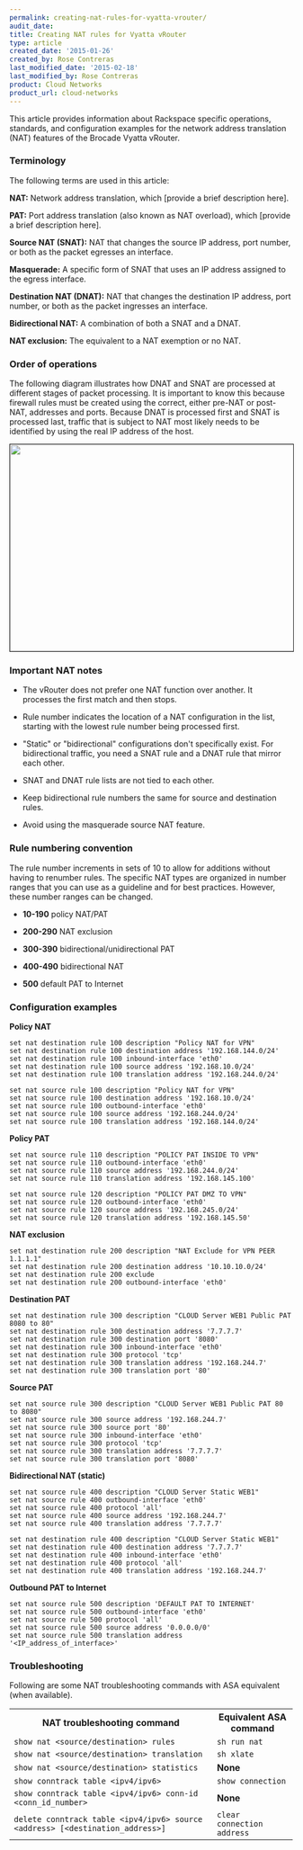 ```yaml
---
permalink: creating-nat-rules-for-vyatta-vrouter/
audit_date:
title: Creating NAT rules for Vyatta vRouter
type: article
created_date: '2015-01-26'
created_by: Rose Contreras
last_modified_date: '2015-02-18'
last_modified_by: Rose Contreras
product: Cloud Networks
product_url: cloud-networks
---
```


This article provides information about Rackspace specific operations, standards, and configuration examples for the network address translation (NAT) features of the Brocade Vyatta vRouter.

### Terminology

The following terms are used in this article:

**NAT:** Network address translation, which [provide a brief description here].

**PAT:** Port address translation (also known as NAT overload), which [provide a brief description here].

**Source NAT (SNAT):** NAT that changes the source IP address, port number, or both as the packet egresses an interface.

**Masquerade:** A specific form of SNAT that uses an IP address assigned to the egress interface.

**Destination NAT (DNAT):** NAT that changes the destination IP address, port number, or both as the packet ingresses an interface.

**Bidirectional NAT:** A combination of both a SNAT and a DNAT.

**NAT exclusion:** The equivalent to a NAT exemption or no NAT.

### Order of operations

The following diagram illustrates how DNAT and SNAT are processed at different stages of packet processing. It is important to know this because firewall rules must be created using the correct, either pre-NAT or post-NAT, addresses and ports. Because DNAT is processed first and SNAT is processed last, traffic that is subject to NAT most likely needs to be identified by using the real IP address of the host.

<img src="{% asset_path cloud-networks/creating-nat-rules-for-vyatta-vrouter/883-1_0.png %}" width="780" height="368" border="1" alt=""  />

### Important NAT notes

- The vRouter does not prefer one NAT function over another. It processes the first match and then stops.

- Rule number indicates the location of a NAT configuration in the list, starting with the lowest rule number being processed first.

- "Static" or "bidirectional" configurations don't specifically exist. For bidirectional traffic, you need a SNAT rule and a DNAT rule that mirror each other.

- SNAT and DNAT rule lists are not tied to each other.

- Keep bidirectional rule numbers the same for source and destination rules.

- Avoid using the masquerade source NAT feature.

### Rule numbering convention

The rule number increments in sets of 10 to allow for additions without having to renumber rules. The specific NAT types are organized in number ranges that you can use as a guideline and for best practices. However, these number ranges can be changed.

- **10-190** policy NAT/PAT

- **200-290** NAT exclusion

- **300-390** bidirectional/unidirectional PAT

- **400-490** bidirectional NAT

- **500** default PAT to Internet

### Configuration examples

**Policy NAT**

    set nat destination rule 100 description "Policy NAT for VPN"
    set nat destination rule 100 destination address '192.168.144.0/24'
    set nat destination rule 100 inbound-interface 'eth0'
    set nat destination rule 100 source address '192.168.10.0/24'
    set nat destination rule 100 translation address '192.168.244.0/24'

    set nat source rule 100 description "Policy NAT for VPN"
    set nat source rule 100 destination address '192.168.10.0/24'
    set nat source rule 100 outbound-interface 'eth0'
    set nat source rule 100 source address '192.168.244.0/24'
    set nat source rule 100 translation address '192.168.144.0/24'


**Policy PAT**

	set nat source rule 110 description "POLICY PAT INSIDE TO VPN"
	set nat source rule 110 outbound-interface 'eth0'
	set nat source rule 110 source address '192.168.244.0/24'
	set nat source rule 110 translation address '192.168.145.100'

	set nat source rule 120 description "POLICY PAT DMZ TO VPN"
	set nat source rule 120 outbound-interface 'eth0'
	set nat source rule 120 source address '192.168.245.0/24'
	set nat source rule 120 translation address '192.168.145.50'


**NAT exclusion**

	set nat destination rule 200 description "NAT Exclude for VPN PEER 1.1.1.1"
	set nat destination rule 200 destination address '10.10.10.0/24'
	set nat destination rule 200 exclude
	set nat destination rule 200 outbound-interface 'eth0'


**Destination PAT**

	set nat destination rule 300 description "CLOUD Server WEB1 Public PAT 8080 to 80"
	set nat destination rule 300 destination address '7.7.7.7'
	set nat destination rule 300 destination port '8080'
	set nat destination rule 300 inbound-interface 'eth0'
	set nat destination rule 300 protocol 'tcp'
	set nat destination rule 300 translation address '192.168.244.7'
	set nat destination rule 300 translation port '80'


**Source PAT**

	set nat source rule 300 description "CLOUD Server WEB1 Public PAT 80 to 8080"
	set nat source rule 300 source address '192.168.244.7'
	set nat source rule 300 source port '80'
	set nat source rule 300 inbound-interface 'eth0'
	set nat source rule 300 protocol 'tcp'
	set nat source rule 300 translation address '7.7.7.7'
	set nat source rule 300 translation port '8080'


**Bidirectional NAT (static)**

	set nat source rule 400 description "CLOUD Server Static WEB1"
	set nat source rule 400 outbound-interface 'eth0'
	set nat source rule 400 protocol 'all'
	set nat source rule 400 source address '192.168.244.7'
	set nat source rule 400 translation address '7.7.7.7'

	set nat destination rule 400 description "CLOUD Server Static WEB1"
	set nat destination rule 400 destination address '7.7.7.7'
	set nat destination rule 400 inbound-interface 'eth0'
	set nat destination rule 400 protocol 'all'
	set nat destination rule 400 translation address '192.168.244.7'

**Outbound PAT to Internet**

	set nat source rule 500 description 'DEFAULT PAT TO INTERNET'
	set nat source rule 500 outbound-interface 'eth0'
	set nat source rule 500 protocol 'all'
	set nat source rule 500 source address '0.0.0.0/0'
	set nat source rule 500 translation address '<IP_address_of_interface>'

### Troubleshooting

Following are some NAT troubleshooting commands with ASA equivalent (when available).

<table>
	<tr>
		<th><strong>NAT troubleshooting command</strong></th>
		<th><strong>Equivalent ASA command</strong></th>
	</tr>
	<tr>
		<td><code>show nat &lt;source/destination&gt; rules</code></td>
		<td><code>sh run nat</code></td>
	</tr>
	<tr>
		<td><code>show nat &lt;source/destination&gt; translation</code></td>
		<td><code>sh xlate</code></td>
	</tr>
	<tr>
		<td><code>show nat &lt;source/destination&gt; statistics</code></td>
		<td><strong>None</strong</td>
	</tr>
	<tr>
		<td><code>show conntrack table &lt;ipv4/ipv6&gt;</code></td>
		<td><code>show connection</code></td>
	</tr>
	<tr>
    	<td><code>show conntrack table &lt;ipv4/ipv6&gt; conn-id &lt;conn_id_number&gt;</code></td>
		<td><strong>None</strong></td>
	</tr>
	<tr>
		<td><code>delete conntrack table &lt;ipv4/ipv6&gt; source &lt;address&gt; [&lt;destination_address&gt;]</code></td>
		<td><code>clear connection address</code></td>
	</tr>
</table>
